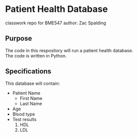 # Patient Health Database
classwork repo for BME547
author: Zac Spalding

## Purpose
The code in this respository will run a patient health database.  
The code is written in Python.

## Specifications
This database will contain:
* Patient Name
	* First Name
	* Last Name
* Age
* Blood type
* Test results
	1. HDL
	2. LDL